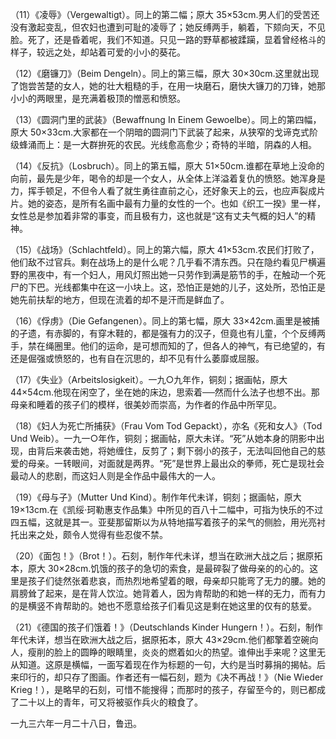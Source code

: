 （11）《凌辱》（Vergewaltigt）。同上的第二幅；原大 35×53cm.男人们的受苦还没有激起变乱，但农妇也遭到可耻的凌辱了；她反缚两手，躺着，下颏向天，不见脸。死了，还是昏着呢，我们不知道。只见一路的野草都被蹂躏，显着曾经格斗的样子，较远之处，却站着可爱的小小的葵花。

（12）《磨镰刀》（Beim Dengeln）。同上的第三幅，原大 30×30cm.这里就出现了饱尝苦楚的女人，她的壮大粗糙的手，在用一块磨石，磨快大镰刀的刀锋，她那小小的两眼里，是充满着极顶的憎恶和愤怒。

（13）《圆洞门里的武装》（Bewaffnung In Einem Gewoelbe）。同上的第四幅，原大 50×33cm.大家都在一个阴暗的圆洞门下武装了起来，从狭窄的戈谛克式阶级蜂涌而上：是一大群拚死的农民。光线愈高愈少；奇特的半暗，阴森的人相。

（14）《反抗》（Losbruch）。同上的第五幅，原大 51×50cm.谁都在草地上没命的向前，最先是少年，喝令的却是一个女人，从全体上洋溢着复仇的愤怒。她浑身是力，挥手顿足，不但令人看了就生勇往直前之心，还好象天上的云，也应声裂成片片。她的姿态，是所有名画中最有力量的女性的一个。也如《织工一揆》里一样，女性总是参加着非常的事变，而且极有力，这也就是“这有丈夫气概的妇人”的精神。

（15）《战场》（Schlachtfeld）。同上的第六幅，原大 41×53cm.农民们打败了，他们敌不过官兵。剩在战场上的是什么呢？几乎看不清东西。只在隐约看见尸横遍野的黑夜中，有一个妇人，用风灯照出她一只劳作到满是筋节的手，在触动一个死尸的下巴。光线都集中在这一小块上。这，恐怕正是她的儿子，这处所，恐怕正是她先前扶犁的地方，但现在流着的却不是汗而是鲜血了。

（16）《俘虏》（Die Gefangenen）。同上的第七幅，原大 33×42cm.画里是被捕的孑遗，有赤脚的，有穿木鞋的，都是强有力的汉子，但竟也有儿童，个个反缚两手，禁在绳圈里。他们的运命，是可想而知的了，但各人的神气，有已绝望的，有还是倔强或愤怒的，也有自在沉思的，却不见有什么萎靡或屈服。

（17）《失业》（Arbeitslosigkeit）。一九○九年作，铜刻；据画帖，原大 44×54cm.他现在闲空了，坐在她的床边，思索着──然而什么法子也想不出。那母亲和睡着的孩子们的模样，很美妙而崇高，为作者的作品中所罕见。

（18）《妇人为死亡所捕获》（Frau Vom Tod Gepackt），亦名《死和女人》（Tod Und Weib）。一九一○年作，铜刻；据画帖，原大未详。“死”从她本身的阴影中出现，由背后来袭击她，将她缠住，反剪了；剩下弱小的孩子，无法叫回他自己的慈爱的母亲。一转眼间，对面就是两界。“死”是世界上最出众的拳师，死亡是现社会最动人的悲剧，而这妇人则是全作品中最伟大的一人。

（19）《母与子》（Mutter Und Kind）。制作年代未详，铜刻；据画帖，原大 19×13cm.在《凯绥·珂勒惠支作品集》中所见的百八十二幅中，可指为快乐的不过四五幅，这就是其一。亚斐那留斯以为从特地描写着孩子的呆气的侧脸，用光亮衬托出来之处，颇令人觉得有些忍俊不禁。

（20）《面包！》（Brot！）。石刻，制作年代未详，想当在欧洲大战之后；据原拓本，原大 30×28cm.饥饿的孩子的急切的索食，是最碎裂了做母亲的的心的。这里是孩子们徒然张着悲哀，而热烈地希望着的眼，母亲却只能弯了无力的腰。她的肩膀耸了起来，是在背人饮泣。她背着人，因为肯帮助的和她一样的无力，而有力的是横竖不肯帮助的。她也不愿意给孩子们看见这是剩在她这里的仅有的慈爱。

（21）《德国的孩子们饿着！》（Deutschlands Kinder Hungern！）。石刻，制作年代未详，想当在欧洲大战之后，据原拓本，原大 43×29cm.他们都擎着空碗向人，瘦削的脸上的圆睁的眼睛里，炎炎的燃着如火的热望。谁伸出手来呢？这里无从知道。这原是横幅，一面写着现在作为标题的一句，大约是当时募捐的揭帖。后来印行的，却只存了图画。作者还有一幅石刻，题为《决不再战！》（Nie Wieder Krieg！），是略早的石刻，可惜不能搜得；而那时的孩子，存留至今的，则已都成了二十以上的青年，可又将被驱作兵火的粮食了。

一九三六年一月二十八日，鲁迅。